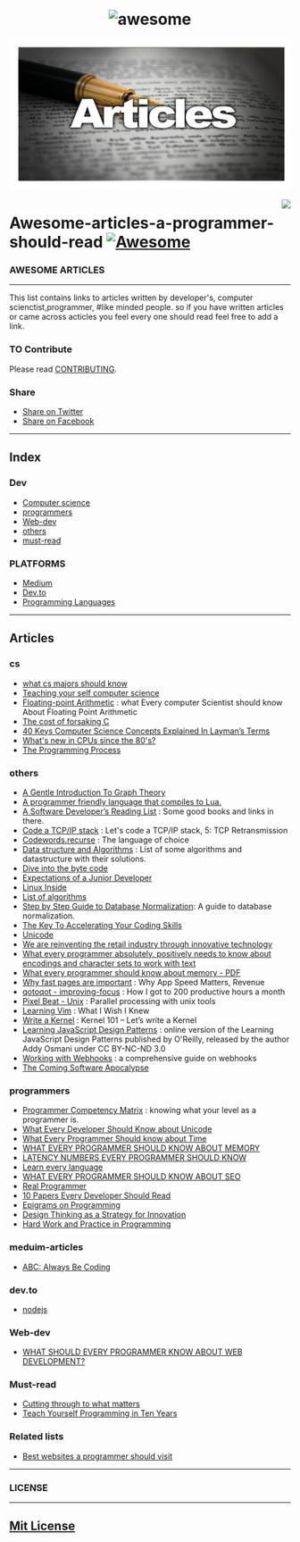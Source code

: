 
<h1 align="center">
	<br>
	<img width="200" src="https://cdn.rawgit.com/sindresorhus/awesome/master/media/logo.svg" alt="awesome">
	<br>
</h1>
<p 
align="center"><img width=100% height="270" src="articles.jpg">
</p>

<img align="right" src="https://github.com/Daveads/awesome-articles-a-programmer-should-read/blob/master/icon.jpg" />

# Awesome-articles-a-programmer-should-read [![Awesome](https://cdn.rawgit.com/sindresorhus/awesome/d7305f38d29fed78fa85652e3a63e154dd8e8829/media/badge.svg)](https://github.com/sindresorhus/awesome)


### AWESOME ARTICLES 
------------

This list contains links to articles written by developer's, computer scienctist,programmer, #like minded people.
so if you have written articles or came across acticles you feel every one should read feel free to add a link. 
 


### TO Contribute

Please read [CONTRIBUTING](/CONTRIBUTING.md).

### Share
+ [Share on Twitter](http://twitter.com/home?status=https://github.com/Daveads/awesome-articles-a-programmer-should-read)
+ [Share on Facebook](http://www.facebook.com/sharer/sharer.php?s=100&p[url]=https://github.com/Daveads/awesome-articles-a-programmer-should-read)



---------------------
Index
---------------------
### Dev
- [Computer science](#cs-related)
- [programmers](#programmers)
- [Web-dev](#Web-dev)
- [others](#others)
- [must-read](#Must-read)

### PLATFORMS
- [Medium](#meduim-articles)
- [Dev.to](#dev.to)
- [Programming Languages](#)


--------------------
Articles
--------------------

### cs
- [what cs majors should know](http://matt.might.net/articles/what-cs-majors-should-know/)
- [Teaching your self computer science](https://teachyourselfcs.com/)
- [Floating-point Arithmetic](https://docs.oracle.com/cd/E19957-01/806-3568/ncg_goldberg.html) : what Every computer Scientist should know About     	Floating Point Arithmetic
- [The cost of forsaking C](https://blog.bradfieldcs.com/the-cost-of-forsaking-c-113986438784)
- [40 Keys Computer Science Concepts Explained In Layman’s Terms](http://carlcheo.com/compsci)
- [What's new in CPUs since the 80's?](https://danluu.com/new-cpu-features/)
- [The Programming Process](http://www.cs.bham.ac.uk/~rxb/java/intro/2programming.html)



### others

- [A Gentle Introduction To Graph Theory](https://dev.to/vaidehijoshi/a-gentle-introduction-to-graph-theory)
- [A programmer friendly language that compiles to Lua.](http://moonscript.org)
- [A Software Developer’s Reading List](https://stevewedig.com/2014/02/03/software-developers-reading-list/) : Some good books and links in there.
- [Code a TCP/IP stack](http://www.saminiir.com/lets-code-tcp-ip-stack-5-tcp-retransmission/) : Let's code a TCP/IP stack, 5: TCP Retransmission
- [Codewords.recurse](https://codewords.recurse.com/issues/four/the-language-of-choice) : The language of choice
- [Data structure and Algorithms](https://techiedelight.quora.com/500-Data-Structures-and-Algorithms-practice-problems-and-their-solutions) : List of some algorithms and datastructure with their solutions.
- [Dive into the byte code](https://www.wikiwand.com/en/Java_bytecode)
- [Expectations of a Junior Developer](http://blog.thefirehoseproject.com/posts/expectations-of-a-junior-developer/)
- [Linux Inside](https://0xax.gitbooks.io/linux-insides/content/Booting/linux-bootstrap-1.html)
- [List of algorithms](https://www.wikiwand.com/en/List_of_algorithms)
- [Step by Step Guide to Database Normalization](https://www.databasestar.com/normalization-in-dbms/): A guide to database normalization.
- [The Key To Accelerating Your Coding Skills](http://blog.thefirehoseproject.com/posts/learn-to-code-and-be-self-reliant/)
- [Unicode](https://www.joelonsoftware.com/2003/10/08/the-absolute-minimum-every-software-developer-absolutely-positively-must-know-about-unicode-and-character-sets-no-excuses/)
- [We are reinventing the retail industry through innovative technology](http://multithreaded.stitchfix.com)
- [What every programmer absolutely, positively needs to know about encodings and character sets to work with text](http://kunststube.net/encoding/)
- [What every programmer should know about memory - PDF](http://futuretech.blinkenlights.nl/misc/cpumemory.pdf)
- [Why fast pages are important](https://fly.io/articles/why-fast-pages-are-important/) : Why App Speed Matters, Revenue
- [qotoqot - improving-focus](https://qotoqot.com/blog/improving-focus/) : How I got to 200 productive hours a month
- [Pixel Beat - Unix](http://www.pixelbeat.org/docs/unix-parallel-tools.html) : Parallel processing with unix tools
- [Learning Vim](https://hackernoon.com/learning-vim-what-i-wish-i-knew-b5dca186bef7) : What I Wish I Knew
- [Write a Kernel](http://arjunsreedharan.org/post/82710718100/kernel-101-lets-write-a-kernel) : Kernel 101 – Let’s write a Kernel
- [Learning JavaScript Design Patterns](https://addyosmani.com/resources/essentialjsdesignpatterns/book/) : online version of the Learning JavaScript Design Patterns published by O'Reilly, released by the author Addy Osmani under CC BY-NC-ND 3.0
- [Working with Webhooks](https://requestbin.com/blog/working-with-webhooks/) : a comprehensive guide on webhooks
- [The Coming Software Apocalypse](https://www.theatlantic.com/technology/archive/2017/09/saving-the-world-from-code/540393/)

### programmers
- [Programmer Competency Matrix](http://sijinjoseph.com/programmer-competency-matrix/) : knowing what your level as a programmer is.
- [What Every Developer Should Know about Unicode](https://www.joelonsoftware.com/2003/10/08/the-absolute-minimum-every-software-developer-positively-must-know-about-unicode-and-character-sets-no-excuses/)
- [What Every Programmer Should know about Time](https://unix4lyfe.org/time/?v=1)
- [WHAT EVERY PROGRAMMER SHOULD KNOW ABOUT MEMORY](https://akkadia.org/drepper/cpumemory.pdf) 
- [LATENCY NUMBERS EVERY PROGRAMMER SHOULD KNOW](https://people.eecs.berkeley.edu/~rcs/research/interactive_latency.html)
- [Learn every language](https://blog.bradfieldcs.com/in-2017-learn-every-language-59b11f68eee)
- [WHAT EVERY PROGRAMMER SHOULD KNOW ABOUT SEO](http://katemats.com/what-every-programmer-should-know-about-seo/)
- [Real Programmer](http://wiki.c2.com/?RealProgrammer)
- [10 Papers Every Developer Should Read](https://michaelfeathers.silvrback.com/10-papers-every-developer-should-read-at-least-twice)
- [Epigrams on Programming](http://pu.inf.uni-tuebingen.de/users/klaeren/epigrams.html)
- [Design Thinking as a Strategy for Innovation](https://www.creativityatwork.com/design-thinking-strategy-for-innovation/)
- [Hard Work and Practice in Programming](http://radar.oreilly.com/2008/12/hard-work-and-practice-in-programming.html)

### meduim-articles
- [ABC: Always Be Coding](https://medium.com/always-be-coding/abc-always-be-coding-d5f8051afce2)

### dev.to
- [nodejs](https://dev.to/jorge_rockr/everything-you-need-to-know-about-node-js-lnc#theproblemwithcpuintensivetasks)

### Web-dev
- [WHAT SHOULD EVERY PROGRAMMER KNOW ABOUT WEB DEVELOPMENT?](https://softwareengineering.stackexchange.com/questions/46716/what-technical-details-should-a-programmer-of-a-web-application-consider-before)


### Must-read
- [Cutting through to what matters](https://ozwrites.com/knives/)
- [Teach Yourself Programming in Ten Years](http://norvig.com/21-days.html)


### Related lists
- [Best websites a programmer should visit](https://github.com/sdmg15/Best-websites-a-programmer-should-visit/blob/master/README.md)
-----------------
### LICENSE
-----------------
[Mit License](https://github.com/Daveads/awesome-articles-a-programmer-should-read/blob/master/LICENSE)
-----------------
